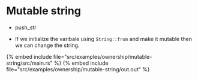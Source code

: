 # Mutable string

* push_str

* If we initialize the varibale using `String::from` and make it mutable then we can change the string.

{% embed include file="src/examples/ownership/mutable-string/src/main.rs" %}
{% embed include file="src/examples/ownership/mutable-string/out.out" %}


